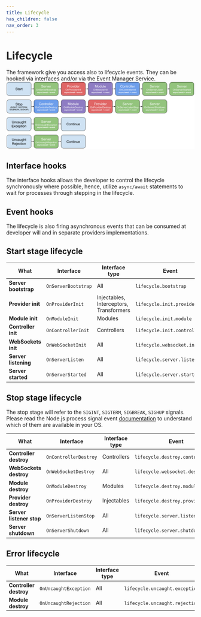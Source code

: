```yaml
---
title: Lifecycle
has_children: false
nav_order: 3
---
```


# Lifecycle
The framework give you access also to lifecycle events. They can be hooked via interfaces and/or via the Event Manager Service.
![](images/lifecycle.png)

## Interface hooks
The interface hooks allows the developer to control the lifecycle synchronously where possible, hence, utilize `async/await` statements to wait for processes through stepping in the lifecycle.

## Event hooks
The lifecycle is also firing asynchronous events that can be consumed at developer will and in separate providers implementations.

## Start stage lifecycle

| What                 | Interface           | Interface type                          | Event                        |
|----------------------|---------------------|-----------------------------------------|------------------------------|
| **Server bootstrap** | `OnServerBootstrap` | All                                     | `lifecycle.bootstrap`        |
| **Provider init**    | `OnProviderInit`    | Injectables, Interceptors, Transformers | `lifecycle.init.provider`    |
| **Module init**      | `OnModuleInit`      | Modules                                 | `lifecycle.init.module`      |
| **Controller init**  | `OnControllerInit`  | Controllers                             | `lifecycle.init.controller`  | 
| **WebSockets init**  | `OnWebSocketInit`   | All                                     | `lifecycle.websocket.init`   |
| **Server listening** | `OnServerListen`    | All                                     | `lifecycle.server.listening` |
| **Server started**   | `OnServerStarted`   | All                                     | `lifecycle.server.started`   |

## Stop stage lifecycle
The stop stage will refer to the `SIGINT`, `SIGTERM`, `SIGBREAK`, `SIGHUP` signals.
Please read the Node.js process signal event [documentation](https://nodejs.org/api/process.html#process_signal_events) to understand which of them are available in your OS.

| What                     | Interface             | Interface type | Event                             |
|--------------------------|-----------------------|----------------|-----------------------------------|
| **Controller destroy**   | `OnControllerDestroy` | Controllers    | `lifecycle.destroy.controller`    |
| **WebSockets destroy**   | `OnWebSocketDestroy`  | All            | `lifecycle.websocket.destroy`     |
| **Module destroy**       | `OnModuleDestroy`     | Modules        | `lifecycle.destroy.module`        |
| **Provider destroy**     | `OnProviderDestroy`   | Injectables    | `lifecycle.destroy.provider`      |
| **Server listener stop** | `OnServerListenStop`  | All            | `lifecycle.server.listening.stop` | 
| **Server shutdown**      | `OnServerShutdown`    | All            | `lifecycle.server.shutdown`       |

## Error lifecycle

| What                     | Interface             | Interface type | Event                          |
|--------------------------|-----------------------|----------------|--------------------------------|
| **Controller destroy**   | `OnUncaughtException` | All            | `lifecycle.uncaught.exception` |
| **Module destroy**       | `OnUncaughtRejection` | All            | `lifecycle.uncaught.rejection` |
